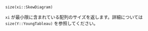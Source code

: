 ```
size(xi::SkewDiagram)
```

`xi` が最小限に含まれている配列のサイズを返します。詳細については `size(Y::YoungTableau)` を参照してください。
